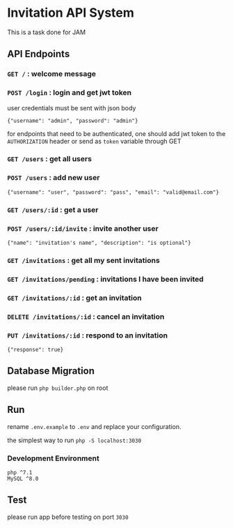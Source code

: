 # Invitation API System

This is a task done for JAM

## API Endpoints
### `GET /` : welcome message
### `POST /login` : login and get jwt token
user credentials must be sent with json body

    {"username": "admin", "password": "admin"}
    
for endpoints that need to be authenticated, one should add jwt token to the `AUTHORIZATION` header or send as `token` variable through GET

### `GET /users` : get all users
### `POST /users` : add new user
    {"username": "user", "password": "pass", "email": "valid@email.com"}
    
### `GET /users/:id` : get a user
### `POST /users/:id/invite` : invite another user
    {"name": "invitation's name", "description": "is optional"}
    
### `GET /invitations` : get all my sent invitations
### `GET /invitations/pending` : invitations I have been invited
### `GET /invitations/:id` : get an invitation
### `DELETE /invitations/:id` : cancel an invitation
### `PUT /invitations/:id` : respond to an invitation
    {"response": true}
    
## Database Migration
please run `php builder.php` on root

## Run
rename `.env.example` to `.env` and replace your configuration.

the simplest way to run `php -S localhost:3030`
### Development Environment
    php ^7.1
    MySQL ^8.0
    
## Test
please run app before testing on port `3030`